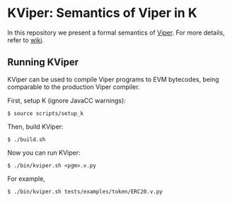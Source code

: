 # KViper: Semantics of Viper in K

In this repository we present a formal semantics of [Viper](https://github.com/ethereum/viper).
For more details, refer to [wiki](https://github.com/kframework/viper-semantics/wiki).

## Running KViper

KViper can be used to compile Viper programs to EVM bytecodes, being comparable to the production Viper compiler.

First, setup K (ignore JavaCC warnings):
```
$ source scripts/setup_k
```

Then, build KViper:
```
$ ./build.sh
```

Now you can run KViper:
```
$ ./bin/kviper.sh <pgm>.v.py
```

For example,
```
$ ./bin/kviper.sh tests/examples/token/ERC20.v.py
```
